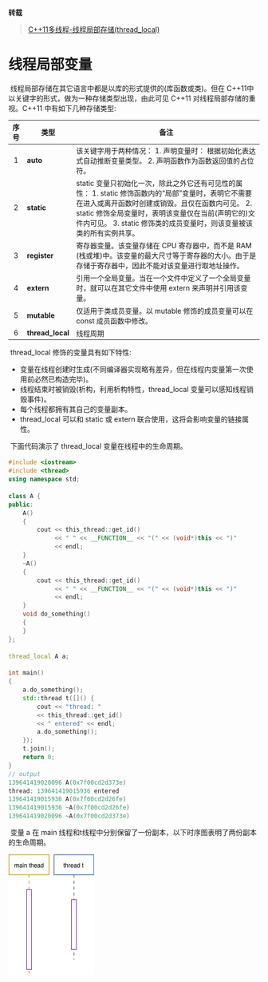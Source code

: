 **转载**

> [C++11多线程-线程局部存储(thread_local)](https://www.jianshu.com/p/8df45004bbcb)

# 线程局部变量

​		线程局部存储在其它语言中都是以库的形式提供的(库函数或类)。但在 C++11中以关键字的形式，做为一种存储类型出现，由此可见 C++11 对线程局部存储的重视。C++11 中有如下几种存储类型:

| 序号 | 类型             | 备注                                                         |
| :--: | ---------------- | ------------------------------------------------------------ |
|  1   | **auto**         | 该关键字用于两种情况： 1. 声明变量时： 根据初始化表达式自动推断变量类型。 2. 声明函数作为函数返回值的占位符。 |
|  2   | **static**       | static 变量只初始化一次，除此之外它还有可见性的属性： 1. static 修饰函数内的“局部”变量时，表明它不需要在进入或离开函数时创建或销毁。且仅在函数内可见。 2. static 修饰全局变量时，表明该变量仅在当前(声明它的)文件内可见。 3. static 修饰类的成员变量时，则该变量被该类的所有实例共享。 |
|  3   | **register**     | 寄存器变量。该变量存储在 CPU 寄存器中，而不是 RAM (栈或堆)中。该变量的最大尺寸等于寄存器的大小。由于是存储于寄存器中，因此不能对该变量进行取地址操作。 |
|  4   | **extern**       | 引用一个全局变量。当在一个文件中定义了一个全局变量时，就可以在其它文件中使用 extern 来声明并引用该变量。 |
|  5   | **mutable**      | 仅适用于类成员变量。以 mutable 修饰的成员变量可以在 const 成员函数中修改。 |
|  6   | **thread_local** | 线程周期                                                     |

​		thread_local 修饰的变量具有如下特性:

- 变量在线程创建时生成(不同编译器实现略有差异，但在线程内变量第一次使用前必然已构造完毕)。
- 线程结束时被销毁(析构，利用析构特性，thread_local 变量可以感知线程销毁事件)。
- 每个线程都拥有其自己的变量副本。
- thread_local 可以和 static 或 extern 联合使用，这将会影响变量的链接属性。

​		下面代码演示了 thread_local 变量在线程中的生命周期。

```c++
#include <iostream>
#include <thread>
using namespace std;

class A {
public:
    A()
    {
        cout << this_thread::get_id()
             << " " << __FUNCTION__ << "(" << (void*)this << ")"
             << endl;
    }
    ~A()
    {
        cout << this_thread::get_id()
             << " " << __FUNCTION__ << "(" << (void*)this << ")"
             << endl;
    }
    void do_something()
    {
    }
};

thread_local A a;

int main()
{
    a.do_something();
    std::thread t([]() {
        cout << "thread: " 
        << this_thread::get_id() 
        << " entered" << endl;
        a.do_something();
    });
    t.join();
    return 0;
}
// output
139641419020096 A(0x7f00cd2d373e)
thread: 139641419015936 entered
139641419015936 A(0x7f00cd2d26fe)
139641419015936 ~A(0x7f00cd2d26fe)
139641419020096 ~A(0x7f00cd2d373e)
```

​		变量 a 在 main 线程和t线程中分别保留了一份副本，以下时序图表明了两份副本的生命周期。

![img](线程局部变量.assets/6687014-d94cb07131a9568c.webp)